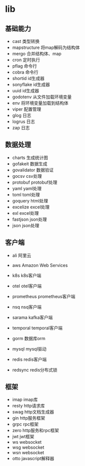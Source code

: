 # lib

## 基础能力

- cast 类型转换
- mapstructure 将map解码为结构体
- mergo 合并结构体、map
- cron 定时执行
- pflag 命令行
- cobra 命令行
- shortid id生成器
- sonyflake id生成器
- uuid id生成器
- godotenv 从文件加载环境变量
- env 将环境变量加载到结构体
- viper 配置管理
- glog 日志
- logrus 日志
- zap 日志

## 数据处理

- charts 生成统计图
- gofakeit 数据生成
- govalidator 数据验证
- gocsv csv处理
- protobuf protobuf处理
- yaml yaml处理
- toml toml处理
- goquery html处理
- excelize excel处理
- exl excel处理
- fastjson json处理
- json json处理

## 客户端

- ali 阿里云
- aws Amazon Web Services

- k8s k8s客户端
- otel otel客户端
- prometheus prometheus客户端
- nsq nsq客户端
- sarama kafka客户端
- temporal temporal客户端

- gorm 数据库orm
- mysql mysql驱动
- redis redis客户端
- redsync redis分布式锁

## 框架

- imap imap库
- resty http请求库
- swag http文档生成器
- gin http服务框架
- grpc rpc框架
- zero http服务和rpc框架
- jwt jwt框架
- ws websocket
- wsg websocket
- wsn websocket
- otto javascript解释器
